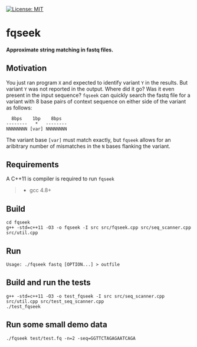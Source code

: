[![License: MIT](https://img.shields.io/badge/License-MIT-yellow.svg)](https://opensource.org/licenses/MIT)


# fqseek
#### Approximate string matching in fastq files. 

## Motivation
You just ran program `X` and expected to identify variant `Y` in the results. But variant `Y` was not reported in the output. Where did it go? Was it even present in the input sequence? `fqseek` can quickly search the fastq file for a variant with 8 base pairs of context sequence on either side of the variant as follows:
```
  8bps    1bp    8bps       
--------   *   --------   
NNNNNNNN [var] NNNNNNNN
```
The variant base `[var]`  must match exactly, but `fqseek` allows for an aribitrary number of mismatches in the `N` bases flanking the variant.
## Requirements
A C++11 is compiler is required to run `fqseek`
>* gcc 4.8+

## Build
```
cd fqseek
g++ -std=c++11 -O3 -o fqseek -I src src/fqseek.cpp src/seq_scanner.cpp src/util.cpp
```

## Run
```
Usage: ./fqseek fastq [OPTION...] > outfile
```

## Build and run the tests
```
g++ -std=c++11 -O3 -o test_fqseek -I src src/seq_scanner.cpp src/util.cpp src/test_seq_scanner.cpp
./test_fqseek
```

## Run some small demo data
```
./fqseek test/test.fq -n=2 -seq=GGTTCTAGAGAATCAGA
```